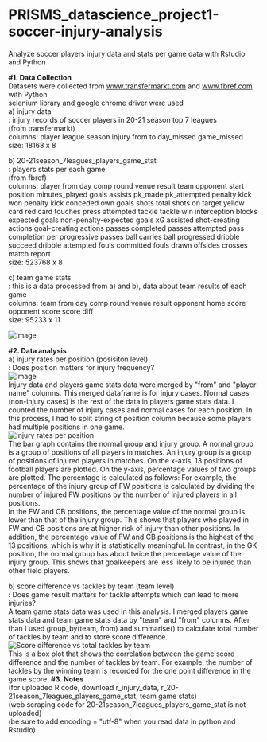 # PRISMS_datascience_project1-soccer-injury-analysis
Analyze soccer players injury data and stats per game data with Rstudio and Python  

**#1. Data Collection**  
Datasets were collected from www.transfermarkt.com and www.fbref.com with Python  
selenium library and google chrome driver were used  
  a) injury data	
  : injury records of soccer players in 20-21 season top 7 leagues  
  (from transfermarkt)  
  columns: player	league	season	injury	from	to	day_missed	game_missed  
  size: 18168 x 8  
  
  b) 20-21season_7leagues_players_game_stat  
  : players stats per each game  
  (from fbref)  
  columns: player from day comp round venue result team opponent	start	position minutes_played	goals	assists	pk_made	pk_attempted penalty kick won penalty kick conceded	own goals	shots total	shots on target	yellow card	red card	touches	press attempted	tackle	tackle win	interception blocks expected goals	non-penalty-expected goals	xG assisted	shot-creating actions	goal-creating actions	passes completed	passes attempted pass completion per progressive passes ball carries	ball progressed	dribble succeed	dribble attempted	fouls committed	fouls drawn offsides crosses	match report  
  size: 523768 x 8  
  
  c) team game stats  
  : this is a data processed from a) and b), data about team results of each game  	
  columns: team	from	day	comp	round	venue	result	opponent	home score	opponent score	score diff  
  size: 95233 x 11   
  
  ![image](https://user-images.githubusercontent.com/54821805/149682701-811cd9ca-3364-439a-ae94-6b96f3d082c8.png)

**#2. Data analysis**  
  a) injury rates per position (posisiton level)  
  : Does position matters for injury frequency?  
  ![image](https://user-images.githubusercontent.com/54821805/149682897-34a66c37-0e40-4101-b67e-0bb7533668e8.png)  
  Injury data and players game stats data were merged by "from" and "player name" columns. This merged dataframe is for injury cases. Normal cases (non-injury cases) is the rest of the data in players game stats data. I counted the number of injury cases and normal cases for each position. In this process, I had to split string of position column because some players had multiple positions in one game.  
  ![injury rates per position](https://user-images.githubusercontent.com/54821805/149681389-e2251928-8a71-422b-9386-80fba6f68f10.png)  
    The bar graph contains the normal group and injury group. A normal group is a group of positions of all players in matches. An injury group is a group of positions of injured players in matches. On the x-axis, 13 positions of football players are plotted. On the y-axis, percentage values of two groups are plotted. The percentage is calculated as follows: For example, the percentage of the injury group of FW positions is calculated by dividing the number of injured FW positions by the number of injured players in all positions.  
    In the FW and CB positions, the percentage value of the normal group is lower than that of the injury group. This shows that players who played in FW and CB positions are at higher risk of injury than other positions. In addition, the percentage value of FW and CB positions is the highest of the 13 positions, which is why it is statistically meaningful. In contrast, in the GK position, the normal group has about twice the percentage value of the injury group. This shows that goalkeepers are less likely to be injured than other field players.  
  
  b) score difference vs tackles by team (team level)  
  : Does game result matters for tackle attempts which can lead to more injuries?  
    A team game stats data was used in this analysis. I merged players game stats data and team game stats data by "team" and "from" columns. After than I used group_by(team, from) and summarise() to calculate total number of tackles by team and to store score difference.  
  ![Score difference vs total tackles by team](https://user-images.githubusercontent.com/54821805/149681392-74f7f74e-a788-4eb1-b4d2-dfb54185f659.png)  
    This is a box plot that shows the correlation between the game score difference and the number of tackles by team.  For example, the number of tackles by the winning team is recorded for the one point difference in the game score.
**#3. Notes**  
  (for uploaded R code, download r_injury_data, r_20-21season_7leagues_players_game_stat, team game stats)  
  (web scraping code for 20-21season_7leagues_players_game_stat is not uploaded)  
  (be sure to add encoding = "utf-8" when you read data in python and Rstudio) 

